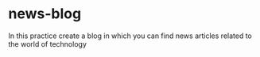 # news-blog
In this practice create a blog in which you can find news articles related to the world of technology
